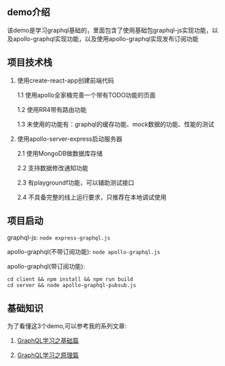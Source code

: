 ## demo介绍
该demo是学习graphql基础的，里面包含了使用基础包graphql-js实现功能，以及apollo-graphql实现功能，以及使用apollo-graphql实现发布订阅功能

## 项目技术栈

1. 使用create-react-app创建前端代码

    1.1 使用apollo全家桶完善一个带有TODO功能的页面

    1.2 使用RR4带有路由功能

    1.3 未使用的功能有：graphql的缓存功能、mock数据的功能、性能的测试

2. 使用apollo-server-express启动服务器

    2.1 使用MongoDB做数据库存储

    2.2 支持数据修改通知功能

    2.3 有playgroundf功能，可以辅助测试接口

    2.4 不具备完整的线上运行要求，只推荐在本地调试使用


## 项目启动

graphql-js: `node express-graphql.js`

apollo-graphql(不带订阅功能): `node apollo-graphql.js`

apollo-graphql(带订阅功能):

```
cd client && npm install && npm run build
cd server && node apollo-graphql-pubsub.js

```

## 基础知识

为了看懂这3个demo,可以参考我的系列文章:

1. [GraphQL学习之基础篇](https://blog.5udou.cn/blog/detail/GraphQLXue-Xi-Zhi-Ji-Chu-Pian-99)


2. [GraphQL学习之原理篇](https://blog.5udou.cn/blog/detail/GraphQLXue-Xi-Zhi-Yuan-Li-Pian-64)
